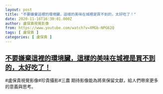 ```yaml
---
layout: post
title: "不要嫌棄這裡的環境臟，這樣的美味在城裡是買不到的，太好吃了！"
date: 2020-11-16T16:30:01.000Z
author: 盧保貴視覺影像
from: https://www.youtube.com/watch?v=XMGb-NPG62Q
tags: [ 盧保貴 ]
categories: [ 盧保貴 ]
---
```

<!--1605544201000-->
[不要嫌棄這裡的環境臟，這樣的美味在城裡是買不到的，太好吃了！](https://www.youtube.com/watch?v=XMGb-NPG62Q)
------

<div>
#盧保貴視覺影像#珍貴攝影#三農 期待影像能為將來保留文獻，給人們帶來更多的意義與思考。
</div>
